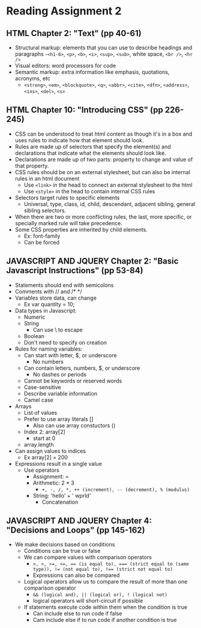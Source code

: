 # Reading Assignment 2
## HTML Chapter 2: "Text" (pp 40-61)
- Structural markup: elements that you can use to describe headings and paragraphs
  -`<h1-6>`, `<p>`, `<b>`, `<i>`, `<sup>`, `<sub>`, white space, `<br />`, `<hr />`
- Visual editors: word processors for code
- Semantic markup: extra information like emphasis, quotations, acronyms, etc
  - `<strong>`, `<em>`, `<blockquote>`, `<q>`, `<abbr>`, `<cite>`, `<dfn>`, `<address>`, `<ins>`, `<del>`, `<s>`
  
## HTML Chapter 10: "Introducing CSS" (pp 226-245)
- CSS can be understood to treat html content as though it's in a box and uses rules to indicate how that element should look.
- Rules are made up of selectors that specify the element(s) and declarations that indicate what the elements should look like.
- Declarations are made up of two parts: property to change and value of that property.
- CSS rules should be on an external stylesheet, but can also be internal rules in an html document
  - Use `<link>` in the head to connect an external stylesheet to the html
  - Use `<style>` in the head to contain internal CSS rules
- Selectors target rules to specific elements
  - Universal, type, class, id, child, descendant, adjacent sibling, general sibling selectors.
- When there are two or more conflicting rules, the last, more specific, or specially marked rule will take precedence.
- Some CSS properties are inherited by child elements.
  - Ex: font-family
  - Can be forced
  
## JAVASCRIPT AND JQUERY Chapter 2: "Basic Javascript Instructions" (pp 53-84)
- Statements should end with semicolons
- Comments with // and /* */
- Variables store data, can change
  - Ex var quantity = 10;
- Data types in Javascript:
  - Numeric
  - String
    - Can use \ to escape
  - Boolean
  - Don't need to specify on creation
- Rules for naming variables:
  - Can start with letter, $, or underscore
    - No numbers
  - Can contain letters, numbers, $, or underscore
    - No dashes or periods
  - Cannot be keywords or reserved words
  - Case-sensitive
  - Describe variable information
  - Camel case
- Arrays
  - List of values
  - Prefer to use array literals []
    - Also can use array constuctors ()
  - Index 2: array[2]
    - start at 0
  - array.length
- Can assign values to indices
  - Ex array[2] = 200
- Expressions result in a single value
  - Use operators
    - Assignment: =
    - Arithmetic: 2 * 3
      - `+, -, /, *, ++ (increment), -- (decrement), % (modulus)`
    - String: 'hello' + ' wprld'
      - Concatenation
      
## JAVASCRIPT AND JQUERY Chapter 4: "Decisions and Loops" (pp 145-162)
- We make decisions based on conditions
  - Conditions can be true or false
  - We can compare values with comparison operators
    - `>, <, >=, <=, == (is equal to), === (strict equal to (same type)), != (not equal to), !== (strict not equal to)`
    - Expressions can also be compared
  - Logical operators allow us to compare the result of more than one comparison operator
    - `&& (logical and), || (logical or), ! (logical not)`
    - logical operators will short-circuit if possible
  - If statements execute code within them when the condition is true
    - Can include else to run code if false
    - Cam include else if to run code if another condition is true
 
